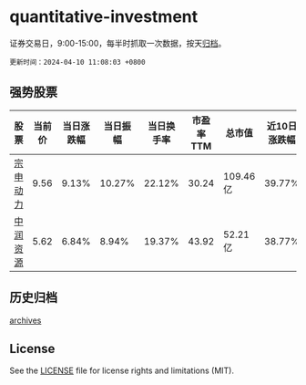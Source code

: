 # quantitative-investment

证券交易日，9:00-15:00，每半时抓取一次数据，按天[归档](archives)。

`更新时间：2024-04-10 11:08:03 +0800`

## 强势股票

|股票|当前价|当日涨跌幅|当日振幅|当日换手率|市盈率TTM|总市值|近10日涨跌幅|
|----|----|----|----|----|----|----|----|
|[宗申动力](https://xueqiu.com/S/SZ001696)|9.56|9.13%|10.27%|22.12%|30.24|109.46亿|39.77%|
|[中润资源](https://xueqiu.com/S/SZ000506)|5.62|6.84%|8.94%|19.37%|43.92|52.21亿|38.77%|

## 历史归档

[archives](archives)

## License

See the [LICENSE](LICENSE) file for license rights and limitations (MIT).